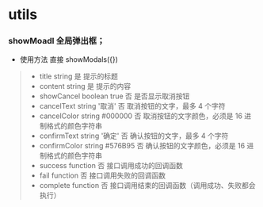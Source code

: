 # utils


 ### showMoadl 全局弹出框；

* 使用方法 直接<script src="./showModal.js"></script>  showModals({})
> * title	string		是	提示的标题
> * content	string		是	提示的内容
> * showCancel	boolean	true	否	是否显示取消按钮
> * cancelText	string	'取消'	否	取消按钮的文字，最多 4 个字符
> * cancelColor	string	#000000	否	取消按钮的文字颜色，必须是 16 进制格式的颜色字符串
> * confirmText	string	'确定'	否	确认按钮的文字，最多 4 个字符
> * confirmColor	string	#576B95	否	确认按钮的文字颜色，必须是 16 进制格式的颜色字符串
> * success	function		否	接口调用成功的回调函数
> * fail	function		否	接口调用失败的回调函数
> * complete	function		否	接口调用结束的回调函数（调用成功、失败都会执行）

    
